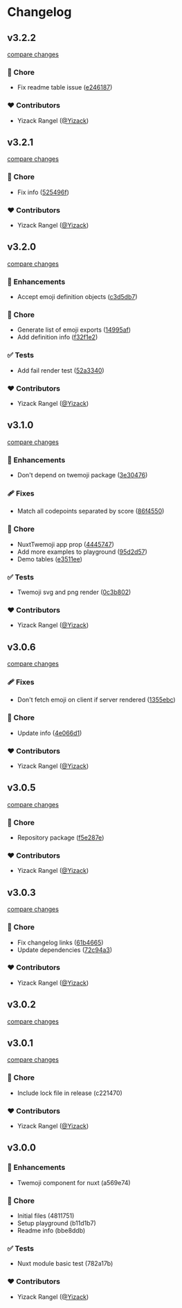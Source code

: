 # Changelog


## v3.2.2

[compare changes](https://github.com/Yizack/nuxt-twemoji/compare/v3.2.1...v3.2.2)


### 🏡 Chore

  - Fix readme table issue ([e246187](https://github.com/Yizack/nuxt-twemoji/commit/e246187))

### ❤️  Contributors

- Yizack Rangel ([@Yizack](http://github.com/Yizack))

## v3.2.1

[compare changes](https://github.com/Yizack/nuxt-twemoji/compare/v3.2.0...v3.2.1)


### 🏡 Chore

  - Fix info ([525496f](https://github.com/Yizack/nuxt-twemoji/commit/525496f))

### ❤️  Contributors

- Yizack Rangel ([@Yizack](http://github.com/Yizack))

## v3.2.0

[compare changes](https://github.com/Yizack/nuxt-twemoji/compare/v3.1.0...v3.2.0)


### 🚀 Enhancements

  - Accept emoji definition objects ([c3d5db7](https://github.com/Yizack/nuxt-twemoji/commit/c3d5db7))

### 🏡 Chore

  - Generate list of emoji exports ([14995af](https://github.com/Yizack/nuxt-twemoji/commit/14995af))
  - Add definition info ([f32f1e2](https://github.com/Yizack/nuxt-twemoji/commit/f32f1e2))

### ✅ Tests

  - Add fail render test ([52a3340](https://github.com/Yizack/nuxt-twemoji/commit/52a3340))

### ❤️  Contributors

- Yizack Rangel ([@Yizack](http://github.com/Yizack))

## v3.1.0

[compare changes](https://github.com/Yizack/nuxt-twemoji/compare/v3.0.6...v3.1.0)


### 🚀 Enhancements

  - Don't depend on twemoji package ([3e30476](https://github.com/Yizack/nuxt-twemoji/commit/3e30476))

### 🩹 Fixes

  - Match all codepoints separated by score ([86f4550](https://github.com/Yizack/nuxt-twemoji/commit/86f4550))

### 🏡 Chore

  - NuxtTwemoji app prop ([4445747](https://github.com/Yizack/nuxt-twemoji/commit/4445747))
  - Add more examples to playground ([95d2d57](https://github.com/Yizack/nuxt-twemoji/commit/95d2d57))
  - Demo tables ([e3511ee](https://github.com/Yizack/nuxt-twemoji/commit/e3511ee))

### ✅ Tests

  - Twemoji svg and png render ([0c3b802](https://github.com/Yizack/nuxt-twemoji/commit/0c3b802))

### ❤️  Contributors

- Yizack Rangel ([@Yizack](http://github.com/Yizack))

## v3.0.6

[compare changes](https://github.com/Yizack/nuxt-twemoji/compare/v3.0.5...v3.0.6)


### 🩹 Fixes

  - Don't fetch emoji on client if server rendered ([1355ebc](https://github.com/Yizack/nuxt-twemoji/commit/1355ebc))

### 🏡 Chore

  - Update info ([4e066d1](https://github.com/Yizack/nuxt-twemoji/commit/4e066d1))

### ❤️  Contributors

- Yizack Rangel ([@Yizack](http://github.com/Yizack))

## v3.0.5

[compare changes](https://github.com/Yizack/nuxt-twemoji/compare/v3.0.3...v3.0.5)


### 🏡 Chore

  - Repository package ([f5e287e](https://github.com/Yizack/nuxt-twemoji/commit/f5e287e))

### ❤️  Contributors

- Yizack Rangel ([@Yizack](http://github.com/Yizack))

## v3.0.3

[compare changes](https://github.com/Yizack/nuxt-twemoji/compare/v3.0.2...v3.0.3)


### 🏡 Chore

  - Fix changelog links ([61b4665](https://github.com/Yizack/nuxt-twemoji/commit/61b4665))
  - Update dependencies ([72c94a3](https://github.com/Yizack/nuxt-twemoji/commit/72c94a3))

### ❤️  Contributors

- Yizack Rangel ([@Yizack](http://github.com/Yizack))

## v3.0.2

[compare changes](https://github.com/Yizack/nuxt-twemoji/compare/v3.0.1...v3.0.2)

## v3.0.1

[compare changes](https://github.com/Yizack/nuxt-twemoji/compare/v3.0.0...v3.0.1)


### 🏡 Chore

  - Include lock file in release (c221470)

### ❤️  Contributors

- Yizack Rangel ([@Yizack](http://github.com/Yizack))

## v3.0.0


### 🚀 Enhancements

  - Twemoji component for nuxt (a569e74)

### 🏡 Chore

  - Initial files (4811751)
  - Setup playground (b11d1b7)
  - Readme info (bbe8ddb)

### ✅ Tests

  - Nuxt module basic test (782a17b)

### ❤️  Contributors

- Yizack Rangel ([@Yizack](http://github.com/Yizack))
